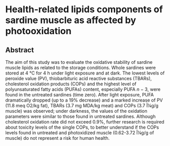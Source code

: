 # Health-related lipids components of sardine muscle as affected by photooxidation

## Abstract

The aim of this study was to evaluate the oxidative stability of sardine muscle lipids as related to the storage conditions. Whole sardines were stored at 4 °C for 4 h under light exposure and at dark. The lowest levels of peroxide value (PV), thiobarbituric acid reactive substances (TBARs), cholesterol oxidation products (COPs) and the highest level of polyunsaturated fatty acids (PUFAs) content, especially PUFA _n_ − 3, were found in the untreated sardines (time zero). After light exposure, PUFA dramatically dropped (up to a 19% decrease) and a marked increase of PV (11.8 meq O2/kg fat), TBARs (3.7 mg MDA/kg meat) and COPs (3.7 Î¼g/g muscle) was observed; under darkness, the values of the oxidation parameters were similar to those found in untreated sardines. Although cholesterol oxidation rate did not exceed 0.9%, further research is required about toxicity levels of the single COPs, to better understand if the COPs levels found in untreated and photoxidized muscle (0.62-3.72 Î¼g/g of muscle) do not represent a risk for human health.